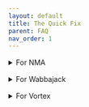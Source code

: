 ```yaml
---
layout: default
title: The Quick Fix
parent: FAQ
nav_order: 1
---
```


<div style="margin-bottom: 1rem;"></div>
<details markdown="1">
<summary>For NMA</summary>

this is a test answer

</details>

<div style="margin-bottom: 1rem;"></div>
<details markdown="1">
<summary>For Wabbajack</summary>

test

</details>

<div style="margin-bottom: 1rem;"></div>
<details markdown="1">
<summary>For Vortex</summary>

test

</details>
